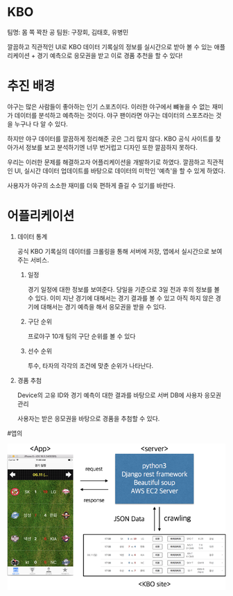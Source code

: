# KBO

팀명: 몸 쪽 꽉찬 공
팀원: 구장회, 김태호, 유병민

깔끔하고 직관적인 UI로 KBO 데이터 기록실의 정보를 실시간으로 받아 볼 수 있는 애플리케이션
                    +
경기 예측으로 응모권을 받고 이로 경품 추천을 할 수 있다!

# 추진 배경

 야구는 많은 사람들이 좋아하는 인기 스포츠이다. 이러한 야구에서 뺴놓을 수 없는 재미가 데이터를 분석하고 예측하는 것이다. 야구 팬이라면 야구는 데이터의 스포츠라는 것을 누구나 다 알 수 있다.

하지만 야구 데이터를 깔끔하게 정리해준 곳은 그리 많지 않다. KBO 공식 사이트를 찾아가서 정보를 보고 분석하기엔 너무 번거럽고 디자인 또한 깔끔하지 못하다.

우리는 이러한 문제를 해결하고자 어플리케이션을 개발하기로 하였다. 깔끔하고 직관적인 UI, 실시간 데이터 업데이트를 바탕으로 데이터의 미학인 '예측'을 할 수 있게 하였다.

사용자가 야구의 소소한 재미를 더욱 편하게 즐길 수 있기를 바란다.

# 어플리케이션

1. 데이터 통계
    
    공식 KBO 기록실의 데이터를 크롤링을 통해 서버에 저장, 앱에서 실시간으로 보여주는 서비스.
    
    1) 일정
        
        경기 일정에 대한 정보를 보여준다. 당일을 기준으로 3일 전과 후의 정보를 볼 수 있다. 
        이미 지난 경기에 대해서는 경기 결과를 볼 수 있고 아직 하지 않은 경기에 대해서는 경기 예측을 해서 응모권을 받을 수 있다.

    2) 구단 순위

        프로야구 10개 팀의 구단 순위를 볼 수 있다

    3) 선수 순위
    
        투수, 타자의 각각의 조건에 맞춘 순위가 나타난다. 
    

2. 경품 추첨

    Device의 고유 ID와 경기 예측이 대한 결과를 바탕으로 서버 DB에 사용자 응모권 관리

    사용자는 받은 응모권을 바탕으로 경품을 추첨할 수 있다.

#앱의 

![background_image](docs/images/diagram.png)



